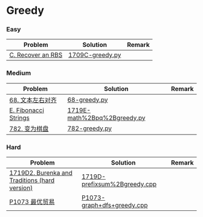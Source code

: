 # Greedy

### Easy

| Problem | Solution | Remark |
| ------- | -------- | ------ |
| [C. Recover an RBS](https://codeforces.com/contest/1709/problem/C)  | [1709C-greedy.py](https://github.com/chuzhumin98/PythonForMillions/blob/main/Codeforces/1709/1709C-greedy.py) |        |



### Medium

| Problem                                                      | Solution                                                     | Remark |
| ------------------------------------------------------------ | ------------------------------------------------------------ | ------ |
| [68. 文本左右对齐](https://leetcode.cn/problems/text-justification/)  | [68-greedy.py](https://github.com/chuzhumin98/PythonForMillions/blob/main/LeetCode/68-greedy.py) |        |
| [E. Fibonacci Strings](https://codeforces.com/contest/1719/problem/E) | [1719E-math%2Bpq%2Bgreedy.py](https://github.com/chuzhumin98/PythonForMillions/blob/main/Codeforces/1719/1719E-math%2Bpq%2Bgreedy.py) | |
| [782. 变为棋盘](https://leetcode.cn/problems/transform-to-chessboard/) | [782-greedy.py](https://github.com/chuzhumin98/PythonForMillions/blob/main/LeetCode/782-greedy.py) |  |



### Hard

| Problem | Solution | Remark |
| ------- | -------- | ------ |
| [1719D2. Burenka and Traditions (hard version)](https://codeforces.com/contest/1719/problem/D2)  | [1719D-prefixsum%2Bgreedy.cpp](https://github.com/chuzhumin98/PythonForMillions/blob/main/Codeforces/1719/1719D-prefixsum%2Bgreedy.cpp)  |        |
| [P1073 最优贸易](https://www.luogu.com.cn/problem/P1073) | [P1073-graph+dfs+greedy.cpp](https://github.com/chuzhumin98/PythonForMillions/blob/main/luogu/P1073-graph%2Bdfs%2Bgreedy.cpp) | |